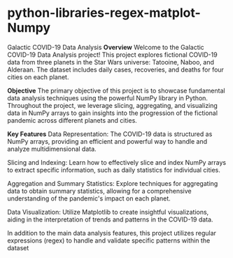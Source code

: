 # python-libraries-regex-matplot-Numpy

Galactic COVID-19 Data Analysis
**Overview**
Welcome to the Galactic COVID-19 Data Analysis project! This project explores fictional COVID-19 data from three planets in the Star Wars universe: Tatooine, Naboo, and Alderaan. The dataset includes daily cases, recoveries, and deaths for four cities on each planet.

**Objective**
The primary objective of this project is to showcase fundamental data analysis techniques using the powerful NumPy library in Python. Throughout the project, we leverage slicing, aggregating, and visualizing data in NumPy arrays to gain insights into the progression of the fictional pandemic across different planets and cities.

**Key Features**
Data Representation: The COVID-19 data is structured as NumPy arrays, providing an efficient and powerful way to handle and analyze multidimensional data.

Slicing and Indexing: Learn how to effectively slice and index NumPy arrays to extract specific information, such as daily statistics for individual cities.

Aggregation and Summary Statistics: Explore techniques for aggregating data to obtain summary statistics, allowing for a comprehensive understanding of the pandemic's impact on each planet.

Data Visualization: Utilize Matplotlib to create insightful visualizations, aiding in the interpretation of trends and patterns in the COVID-19 data.

In addition to the main data analysis features, this project utilizes regular expressions (regex) to handle and validate specific patterns within the dataset
